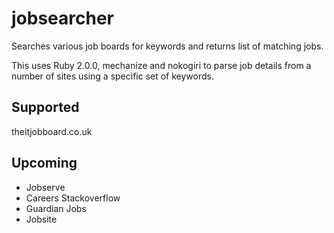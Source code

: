 jobsearcher
===========

Searches various job boards for keywords and returns list of matching jobs.

This uses Ruby 2.0.0, mechanize and nokogiri to parse job details from a number of sites using a specific set of keywords.

Supported
---------

theitjobboard.co.uk

Upcoming
--------

* Jobserve
* Careers Stackoverflow
* Guardian Jobs
* Jobsite
